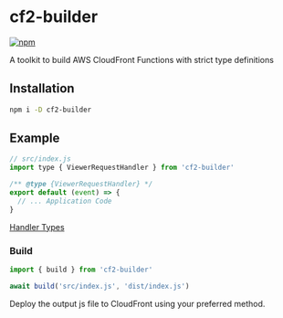 # cf2-builder

[![npm](https://img.shields.io/npm/v/cf2-builder)](https://www.npmjs.com/package/cf2-builder)

A toolkit to build AWS CloudFront Functions with strict type definitions

## Installation

```sh
npm i -D cf2-builder
```

## Example

```js
// src/index.js
import type { ViewerRequestHandler } from 'cf2-builder'

/** @type {ViewerRequestHandler} */
export default (event) => {
  // ... Application Code
}
```

[Handler Types](./src/types/index.ts)

### Build

```js
import { build } from 'cf2-builder'

await build('src/index.js', 'dist/index.js')
```

Deploy the output js file to CloudFront using your preferred method.
